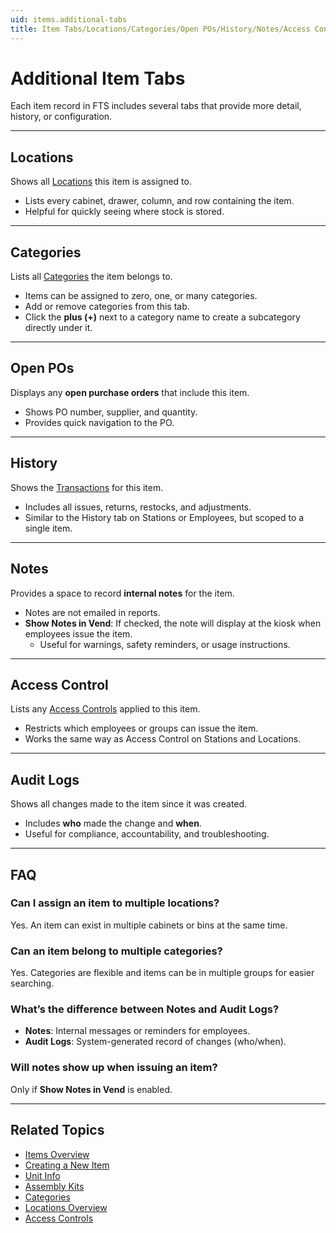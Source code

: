 ```yaml
---
uid: items.additional-tabs
title: Item Tabs/Locations/Categories/Open POs/History/Notes/Access Control/Audit Logs
---
```


# Additional Item Tabs

Each item record in FTS includes several tabs that provide more detail, history, or configuration.  

---

## Locations
Shows all [Locations](xref:cabinets.locations) this item is assigned to.  
- Lists every cabinet, drawer, column, and row containing the item.  
- Helpful for quickly seeing where stock is stored.  

---

## Categories
Lists all [Categories](xref:categories) the item belongs to.  
- Items can be assigned to zero, one, or many categories.  
- Add or remove categories from this tab.  
- Click the **plus (+)** next to a category name to create a subcategory directly under it.  

---

## Open POs
Displays any **open purchase orders** that include this item.  
- Shows PO number, supplier, and quantity.  
- Provides quick navigation to the PO.  

---

## History
Shows the [Transactions](xref:transactions) for this item.  
- Includes all issues, returns, restocks, and adjustments.  
- Similar to the History tab on Stations or Employees, but scoped to a single item.  

---

## Notes
Provides a space to record **internal notes** for the item.  
- Notes are not emailed in reports.  
- **Show Notes in Vend**: If checked, the note will display at the kiosk when employees issue the item.  
  - Useful for warnings, safety reminders, or usage instructions.  

---

## Access Control
Lists any [Access Controls](xref:access-controls) applied to this item.  
- Restricts which employees or groups can issue the item.  
- Works the same way as Access Control on Stations and Locations.  

---

## Audit Logs
Shows all changes made to the item since it was created.  
- Includes **who** made the change and **when**.  
- Useful for compliance, accountability, and troubleshooting.  

---

## FAQ

### Can I assign an item to multiple locations?
Yes. An item can exist in multiple cabinets or bins at the same time.

### Can an item belong to multiple categories?
Yes. Categories are flexible and items can be in multiple groups for easier searching.

### What’s the difference between Notes and Audit Logs?
- **Notes**: Internal messages or reminders for employees.  
- **Audit Logs**: System-generated record of changes (who/when).  

### Will notes show up when issuing an item?
Only if **Show Notes in Vend** is enabled.

---

## Related Topics
- [Items Overview](xref:items)  
- [Creating a New Item](xref:items.add)  
- [Unit Info](xref:items.unit-info)  
- [Assembly Kits](xref:items.assembly)  
- [Categories](xref:categories)  
- [Locations Overview](xref:cabinets.locations)  
- [Access Controls](xref:access-controls)  

